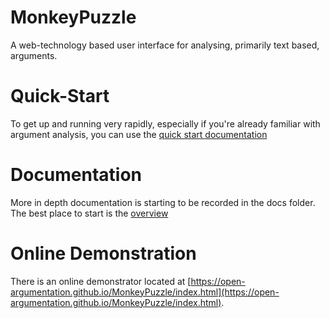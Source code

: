 # MonkeyPuzzle #

A web-technology based user interface for analysing, primarily text based, arguments.

# Quick-Start #

To get up and running very rapidly, especially if you're already familiar with argument analysis, you can use the [quick start documentation](docs/quickstart.md)

# Documentation #

More in depth documentation is starting to be recorded in the docs folder. The best place to start is the [overview](docs/overview.md)

# Online Demonstration #

There is an online demonstrator located at [https://open-argumentation.github.io/MonkeyPuzzle/index.html](https://open-argumentation.github.io/MonkeyPuzzle/index.html).
